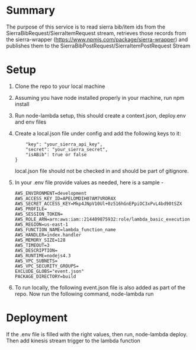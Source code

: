 # Summary
The purpose of this service is to read sierra bib/item ids from the SierraBibRequest/SierraItemRequest stream, retrieves those records from the sierra-wrapper (https://www.npmjs.com/package/sierra-wrapper) and publishes them to the SierraBibPostRequest/SierraItemPostRequest Stream

# Setup
1. Clone the repo to your local machine
2. Assuming you have node installed properly in your machine, run npm install
2. Run node-lambda setup, this should create a context.json, deploy.env and env files
3. Create a local.json file under config and add the following keys to it:
    ```{
        "key": "your_sierra_api_key",
        "secret": "your_sierra_secret",
        "isABib": true or false
    }
    ```
    local.json file should not be checked in and should be part of gitignore.
4. In your .env file provide values as needed, here is a sample - 
    ```
    AWS_ENVIRONMENT=development
    AWS_ACCESS_KEY_ID=APELOMDIH07AM7VROR4X
    AWS_SECRET_ACCESS_KEY=Mkp4JNpV10Ul+0z516hGnEPpiOC3xPvL4bd90tSZX
    AWS_PROFILE=
    AWS_SESSION_TOKEN=
    AWS_ROLE_ARN=arn:aws:iam::214409875932:role/lambda_basic_execution
    AWS_REGION=us-east-1
    AWS_FUNCTION_NAME=lambda_function_name
    AWS_HANDLER=index.handler
    AWS_MEMORY_SIZE=128
    AWS_TIMEOUT=3
    AWS_DESCRIPTION=
    AWS_RUNTIME=nodejs4.3
    AWS_VPC_SUBNETS=
    AWS_VPC_SECURITY_GROUPS=
    EXCLUDE_GLOBS="event.json"
    PACKAGE_DIRECTORY=build 
    ```

5. To run locally, the following event.json file is also added as part of the repo.
Now run the following command, node-lambda run

# Deployment
If the .env file is filled with the right values, then 
run, node-lambda deploy. Then add kinesis stream trigger to the lambda function


